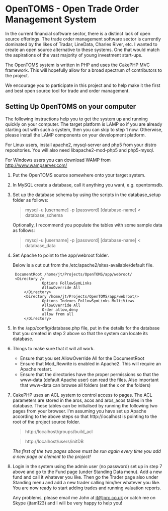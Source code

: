 # OpenTOMS - Open Trade Order Management System

In the current financial software sector, there is a distinct lack
of open source offerings. The trade order management software sector
is currently dominated by the likes of Tradar, LineData, Charles River,
etc. I wanted to create an open source alternative to these systems. One
that would match the aspirations of the vast majority of young investment
start-ups.

The OpenTOMS system is written in PHP and uses the CakePHP MVC framework.
This will hopefully allow for a broad spectrum of contributors to the project.

We encourage you to participate in this project and to help make it the first
and best open source tool for trade and order management.

## Setting Up OpenTOMS on your computer
The following instructions help you to get the system up and running quickly on your
computer. The target platform is LAMP so if you are already starting out with such a
system, then you can skip to step 1 now. Otherwise, please install the LAMP components
on your development platform. 

For Linux users, install apache2, mysql-server and php5 from your distro repositories. You
will also need libapache2-mod-php5 and php5-mysql.

For Windows users you can download WAMP from <http://www.wampserver.com/>

1. Put the OpenTOMS source somewhere onto your target system.

2. In MySQL create a database, call it anything you want, e.g. opentomsdb.

3. Set up the database schema by using the scripts in the database_setup folder as follows:

	> mysql -u [username] -p [password] [database-name] < database_schema

	Optionally, I recommend you populate the tables with some sample data as follows:

	> mysql -u [username] -p [password] [database-name] < database_data

4. Set Apache to point to the app/webroot folder.
	
	Below is a cut out from the /etc/apache2/sites-available/default file.

		DocumentRoot /home/jt/Projects/OpenTOMS/app/webroot/
		<Directory />
	               	Options FollowSymLinks
	               	AllowOverride All
        	</Directory>
        	<Directory /home/jt/Projects/OpenTOMS/app/webroot/>
                	Options Indexes FollowSymLinks MultiViews
                	AllowOverride All
                	Order allow,deny
                	allow from all
        	</Directory>

5. In the /app/config/database.php file, put in the details for the database that you
created in step 2 above so that the system can locate its database.

6. Things to make sure that it will all work.

	* Ensure that you set AllowOverride All for the DocumentRoot 
	* Ensure that Mod_Rewrite is enabled in Apache2. This will require an Apache restart.
	* Ensure that the directories have the proper permissions so that the www-data (default
	Apache user) can read the files. Also important that www-data can browse all folders (set the
	x on the folders)

7. CakePHP uses an ACL system to control access to pages. The ACL parameters are stored in the
	aros, acos and aros_acos tables in the database. These tables can be initialised by running the
	following two pages from your browser. I'm assuming you have set up Apache according to the above
	steps so that http://localhost is pointing to the root of the project source folder.

	> http://localhost/groups/build_acl

	> http://localhost/users/initDB

	*The first of the two pages above must be run again every time you add a new page or element 
	to the project!*

8. Login in the system using the admin user (no password) set up in step 7 above and go to the
	Fund page (under Standing Data menu). Add a new fund and call it whatever you like. Then go the
	Trader page also under Standing menu and add a new trader calling him/her whatever you like.
	You are now ready to start adding trades and running valuation reports.

	Any problems, please email me John at jt@lprc.co.uk or catch me on Skype (jtam123) and I will
	be very happy to help you!
